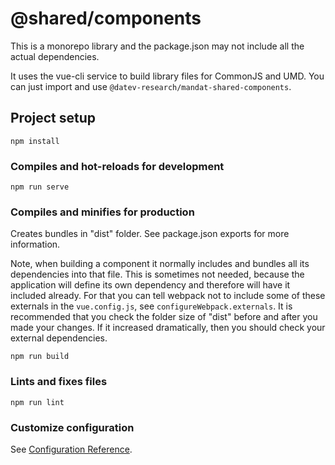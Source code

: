 # @shared/components

This is a monorepo library and the package.json may not include all the actual dependencies.

It uses the vue-cli service to build library files for CommonJS and UMD. You can just import and use 
`@datev-research/mandat-shared-components`.

## Project setup
```
npm install
```

### Compiles and hot-reloads for development
```
npm run serve
```

### Compiles and minifies for production
Creates bundles in "dist" folder. See package.json exports for more information.

Note, when building a component it normally includes and bundles all its dependencies into that file. This is 
sometimes not needed, because the application will define its own dependency and therefore will have it included 
already.
For that you can tell webpack not to include some of these externals in the `vue.config.js`,
see `configureWebpack.externals`. It is recommended that you check the folder size of "dist" before and after you 
made your changes. If it increased dramatically, then you should check your external dependencies. 

```
npm run build
```

### Lints and fixes files
```
npm run lint
```

### Customize configuration
See [Configuration Reference](https://cli.vuejs.org/config/).
